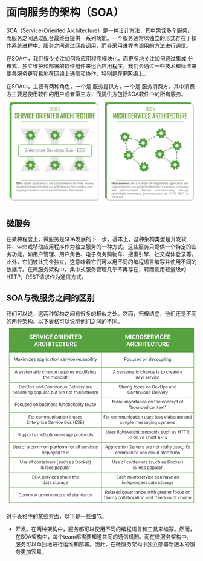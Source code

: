 # 面向服务的架构（SOA）
SOA（Service-Oriented Architecture）是一种设计方法，其中包含多个服务，而服务之间通过配合最终会提供一系列功能。一个服务通常以独立的形式存在于操作系统进程中。服务之间通过网络调用，而非采用进程内调用的方法进行通信。

在SOA中，我们很少关注如何将应用程序模块化，而更多地关注如何通过集成 分布式、独立维护和部署的软件组件来组合应用程序。我们会通过一些技术和标准来使各服务更容易地在网络上通信和协作，特别是在IP网络上。

在SOA中，主要有两种角色，一个是 服务提供方，一个是 服务消费方。其中消费方主要是使用软件的用户或者第三方，而提供方包括SOA软件中的所有服务。
![The difference communication between two architectures](./differences-between-2-architectures.png)

## 微服务
在某种程度上，微服务是SOA发展的下一步。基本上，这种架构类型是开发软件、web或移动应用程序作为独立服务的一种方式。这些服务只提供一个特定的业务功能，如用户管理、用户角色、电子商务购物车、搜索引擎、社交媒体登录等。此外，它们彼此完全独立，这意味着它们可以用不同的编程语言编写并使用不同的数据库。在微服务架构中，集中式服务管理几乎不再存在，转而使用轻量级的HTTP，REST请求作为通信方式。

## SOA与微服务之间的区别
我们可以说，这两种架构之间有很多的相似之处。然而，归根结底，他们还是不同的两种架构。以下表格可以说明他们之间的不同。
![Difference Table](./difference-table.png)

对于表格中的某些方面，以下是一些细节。

* 开发。在两种架构中，服务都可以使用不同的编程语言和工具来编写。然而，在SOA架构中，每个team都需要知道共同的通信机制。而在微服务架构中，服务可以单独地进行运维和部署。因此，在微服务架构中独立部署新版本的服务更加容易。
